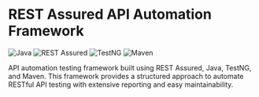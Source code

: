 # REST Assured API Automation Framework

![Java](https://img.shields.io/badge/Java-orange.svg)
![REST Assured](https://img.shields.io/badge/REST%20Assured-green.svg)
![TestNG](https://img.shields.io/badge/TestNG-red.svg)
![Maven](https://img.shields.io/badge/Maven-blue.svg)

API automation testing framework built using REST Assured, Java, TestNG, and Maven. This framework provides a structured approach to automate RESTful API testing with extensive reporting and easy maintainability.